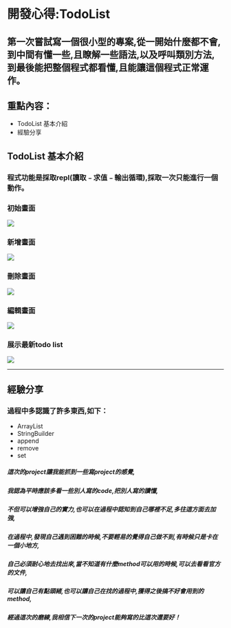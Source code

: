 # 開發心得:TodoList
## 第一次嘗試寫一個很小型的專案,從一開始什麼都不會,到中間有懂一些,且瞭解一些語法,以及呼叫類別方法,到最後能把整個程式都看懂,且能讓這個程式正常運作。
## 重點內容：
* TodoList 基本介紹
* 經驗分享 

## TodoList 基本介紹
### 程式功能是採取repl(讀取﹣求值﹣輸出循環),採取一次只能進行一個動作。
### 初始畫面
![](https://i.imgur.com/y5DLRwf.jpg)
### 新增畫面
![](https://i.imgur.com/N3BtKb5.jpg)
### 刪除畫面
![](https://i.imgur.com/FLnaf7S.jpg)
### 編輯畫面
![](https://i.imgur.com/3jR0Cns.jpg)
### 展示最新todo list
![](https://i.imgur.com/fTg9JJ4.jpg)

_________
## 經驗分享
### 過程中多認識了許多東西,如下：
* ArrayList<String>
* StringBuilder
* append
* remove
* set
##### 這次的project讓我能抓到一些寫project的感覺,
##### 我認為平時應該多看一些別人寫的code,把別人寫的讀懂,
##### 不但可以增強自己的實力,也可以在過程中認知到自己哪裡不足,多往這方面去加強,
##### 在過程中,發現自己遇到困難的時候,不要輕易的覺得自己做不到,有時候只是卡在一個小地方,
##### 自己必須耐心地去找出來,當不知道有什麼method可以用的時候,可以去看看官方的文件,
##### 可以讓自己有點頭緒,也可以讓自己在找的過程中,獲得之後搞不好會用到的method,
##### 經過這次的磨練,我相信下一次的project能夠寫的比這次還要好！
    



